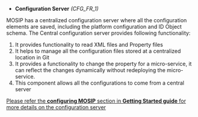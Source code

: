* **Configuration Server** _(CFG_FR_1)_

MOSIP has a centralized configuration server where all the configuration elements are saved, including the platform configuration and ID Object schema.
The Central configuration server provides following functionality:

1. It provides functionality to read XML files and Property files
1. It helps to manage all the configuration files stored at a centralized location in Git
1. It provides a functionality to change the property for a micro-service, it can reflect the changes dynamically without redeploying the micro-service.
1. This component allows all the configurations to come from a central server

[Please refer the **configuring MOSIP** section in **Getting Started guide** for more details on the configuration server](https://github.com/mosip/mosip/wiki/Getting-Started#7-configuring-mosip-)
